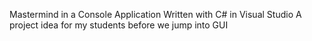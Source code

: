 Mastermind in a Console Application
Written with C# in Visual Studio
A project idea for my students before we jump into GUI
